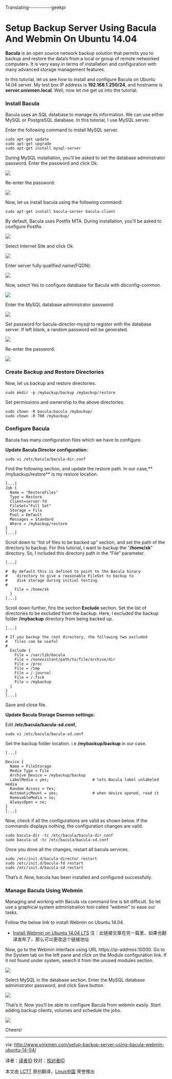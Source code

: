 Translating-----------geekpi


Setup Backup Server Using Bacula And Webmin On Ubuntu 14.04
================================================================================
**Bacula** is an open source network backup solution that permits you to backup and restore the data’s from a local or group of remote networked computers. It is very easy in terms of installation and configuration with many advanced storage management features.

In this tutorial, let us see how to install and configure Bacula on Ubuntu 14.04 server. My test box IP address is **192.168.1.250/24**, and hostname is **server.unixmen.local**. Well, now let me get us into the tutorial.

### Install Bacula ###

Bacula uses an SQL database to manage its information. We can use either MySQL or PostgreSQL database. In this tutorial, I use MySQL server.

Enter the following command to install MySQL server.

    sudo apt-get update
    sudo apt-get upgrade
    sudo apt-get install mysql-server

During MySQL installation, you’ll be asked to set the database administrator password. Enter the password and click Ok.

![](http://180016988.r.cdn77.net/wp-content/uploads/2014/05/sk@server-_0012.png)

Re-enter the password:

![](http://180016988.r.cdn77.net/wp-content/uploads/2014/05/sk@server-_0021.png)

Now, let us install bacula using the following command:

    sudo apt-get install bacula-server bacula-client

By default, Bacula uses Postfix MTA. During installation, you’ll be asked to configure Postfix.

![](http://180016988.r.cdn77.net/wp-content/uploads/2014/05/sk@server-_0031.png)

Select Internet Site and click Ok.

![](http://180016988.r.cdn77.net/wp-content/uploads/2014/05/sk@server-_0041.png)

Enter server fully qualified name(FQDN):

![](http://180016988.r.cdn77.net/wp-content/uploads/2014/05/sk@server-_0051.png)

Now, select Yes to configure database for Bacula with dbconfig-common.

![](http://180016988.r.cdn77.net/wp-content/uploads/2014/05/sk@server-_006.png)

Enter the MySQL database administrator password:

![](http://180016988.r.cdn77.net/wp-content/uploads/2014/05/sk@server-_0071.png)

Set password for bacula-director-mysql to register with the database server.  If left blank, a random password will be generated.

![](http://180016988.r.cdn77.net/wp-content/uploads/2014/05/sk@server-_0081.png)

Re-enter the password:

![](http://180016988.r.cdn77.net/wp-content/uploads/2014/05/sk@server-_0091.png)

### Create Backup and Restore Directories ###

Now, let us backup and restore directories.

    sudo mkdir -p /mybackup/backup /mybackup/restore

Set permissions and ownership to the above directories:

    sudo chown -R bacula:bacula /mybackup/
    sudo chown -R 700 /mybackup/

### Configure Bacula ###

Bacula has many configuration files which we have to configure.

**Update Bacula Director configuration:**

    sudo vi /etc/bacula/bacula-dir.conf

Find the following section, and update the restore path. In our case,** /mybackup/restore** is my restore location.

    [...]
    Job {
      Name = "RestoreFiles"
      Type = Restore
      Client=server-fd
      FileSet="Full Set"
      Storage = File
      Pool = Default
      Messages = Standard
      Where = /mybackup/restore
    }
    [...]

Scroll down to “list of files to be backed up” section, and set the path of the directory to backup. For this tutorial, I want to backup the “**/home/sk**” directory. So, I included this directory path in the “File” parameter.

    [...]
     
    #  By default this is defined to point to the Bacula binary
    #    directory to give a reasonable FileSet to backup to
    #    disk storage during initial testing.
    #
        File = /home/sk
      }
    [...]

Scroll down further, fins the section **Exclude** section. Set the list of directories to be excluded from the backup. Here, I excluded the backup folder **/mybackup** directory from being backed up.

    [...]
     
    # If you backup the root directory, the following two excluded
    #   files can be useful
    #
      Exclude {
        File = /var/lib/bacula
        File = /nonexistant/path/to/file/archive/dir
        File = /proc
        File = /tmp
        File = /.journal
        File = /.fsck
        File = /mybackup
      }
    }
    [...]

Save and close file.

**Update Bacula Storage Daemon settings:**

Edit **/etc/bacula/bacula-sd.conf**,

    sudo vi /etc/bacula/bacula-sd.conf

Set the backup folder location. i.e **/mybackup/backup** in our case.

    [...]
     
    Device {
      Name = FileStorage
      Media Type = File
      Archive Device = /mybackup/backup
      LabelMedia = yes;                   # lets Bacula label unlabeled media
      Random Access = Yes;
      AutomaticMount = yes;               # when device opened, read it
      RemovableMedia = no;
      AlwaysOpen = no;
    }
    [...]

Now, check if all the configurations are valid as shown below. If the commands displays nothing, the configuration changes are valid.

    sudo bacula-dir -tc /etc/bacula/bacula-dir.conf
    sudo bacula-sd -tc /etc/bacula/bacula-sd.conf

Once you done all the changes, restart all bacula services.

    sudo /etc/init.d/bacula-director restart
    sudo /etc/init.d/bacula-fd restart
    sudo /etc/init.d/bacula-sd restart

That’s it. Now, bacula has been installed and configured successfully.

### Manage Bacula Using Webmin ###

Managing and working with Bacula via command line is bit difficult. So let use a graphical system administration tool called “webmin” to ease our tasks.

Follow the below link to install Webmin on Ubuntu 14.04.

- [Install Webmin on Ubuntu 14.04 LTS][1]
注：此链接文章在另一篇里，如果也翻译发布了，那么可以更改这个链接地址

Now, go to the Webmin interface using URL https://ip-address:10000. Go to the System tab on the left pane and click on the Module configuration link. If it not found under system, search it from the unused modules section.

![](http://180016988.r.cdn77.net/wp-content/uploads/2014/05/Webmin-1.690-on-server.unixmen.local-Ubuntu-Linux-14.04-Mozilla-Firefox_002.png)

Select MySQL in the database section. Enter the MySQL database administrator password, and click Save button.

![](http://180016988.r.cdn77.net/wp-content/uploads/2014/05/Webmin-1.690-on-server.unixmen.local-Ubuntu-Linux-14.04-Mozilla-Firefox_003.png)

That’s it. Now you’ll be able to configure Bacula from webmin easily. Start adding backup clients, volumes and schedule the jobs.

![](http://180016988.r.cdn77.net/wp-content/uploads/2014/05/Webmin-1.690-on-server.unixmen.local-Ubuntu-Linux-14.04-Mozilla-Firefox_004.png)

Cheers!

--------------------------------------------------------------------------------

via: http://www.unixmen.com/setup-backup-server-using-bacula-webmin-ubuntu-14-04/

译者：[译者ID](https://github.com/译者ID) 校对：[校对者ID](https://github.com/校对者ID)

本文由 [LCTT](https://github.com/LCTT/TranslateProject) 原创翻译，[Linux中国](http://linux.cn/) 荣誉推出

[1]:http://www.unixmen.com/install-webmin-ubuntu-14-04/
